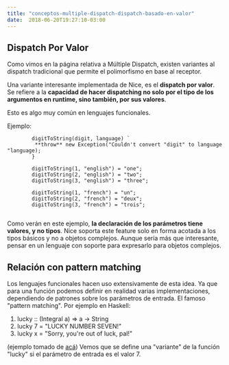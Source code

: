 ```yaml
---
title: "conceptos-multiple-dispatch-dispatch-basado-en-valor"
date:  2018-06-20T19:27:10-03:00
---
```



## Dispatch Por Valor


Como vimos en la página relativa a Múltiple Dispatch, existen variantes al dispatch tradicional que permite el polimorfismo en base al receptor.

Una variante interesante implementada de Nice, es el **dispatch por valor**.
Se refiere a la **capacidad de hacer dispatching no solo por el tipo de los argumentos en runtime, sino también, por sus valores**.


Esto es algo muy común en lenguajes funcionales.

Ejemplo:

```
        digitToString(digit, language) `
         **throw** new Exception("Couldn't convert "digit" to language "language);
        }

        digitToString(1, "english") = "one";
        digitToString(2, "english") = "two";
        digitToString(3, "english") = "three";

        digitToString(1, "french") = "un";
        digitToString(2, "french") = "deux";
        digitToString(3, "french") = "trois";


```

Como verán en este ejemplo, **la declaración de los parámetros tiene valores, y no tipos**. Nice soporta este feature solo en forma acotada a los tipos básicos y no a objetos complejos. Aunque sería más que interesante, pensar en un lenguaje con soporte para expresarlo para objetos complejos.
## Relación con pattern matching

Los lenguajes funcionales hacen uso extensivamente de esta idea.
Ya que para una función podemos definir en realidad varias implementaciones, dependiendo de patrones sobre los parámetros de entrada. El famoso "pattern matching".
Por ejemplo en Haskell:



1. lucky :: (Integral a) => a -> String  
1. lucky 7 = "LUCKY NUMBER SEVEN!"  
1. lucky x = "Sorry, you're out of luck, pal!"  

(ejemplo tomado de [acá](http://learnyouahaskell.com/syntax-in-functions))
Vemos que se define una "variante" de la función "lucky" si el parámetro de entrada es el valor 7.